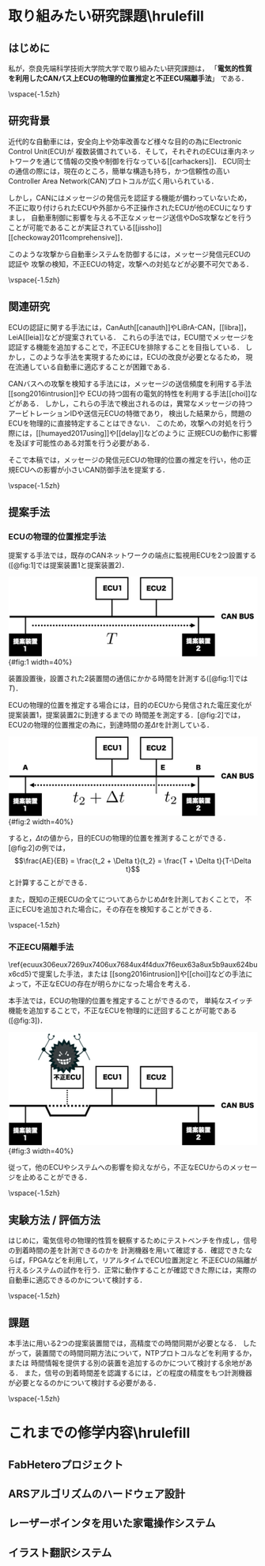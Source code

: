 # 取り組みたい研究課題\hrulefill

## はじめに

私が，奈良先端科学技術大学院大学で取り組みたい研究課題は，
「**電気的性質を利用したCANバス上ECUの物理的位置推定と不正ECU隔離手法**」
である．

\vspace{-1.5zh}

## 研究背景

近代的な自動車には，安全向上や効率改善など様々な目的の為にElectronic Control Unit(ECU)が
複数装備されている．そして，それぞれのECUは車内ネットワークを通じて情報の交換や制御を行なっている[[carhackers]]．
ECU同士の通信の際には，現在のところ，簡単な構造も持ち，かつ信頼性の高いController Area Network(CAN)プロトコルが広く用いられている．

しかし，CANにはメッセージの発信元を認証する機能が備わっていないため，
不正に取り付けられたECUや外部から不正操作されたECUが他のECUになりすまし，
自動車制御に影響を与える不正なメッセージ送信やDoS攻撃などを行うことが可能であることが実証されている[[jissho]][[checkoway2011comprehensive]]．

このような攻撃から自動車システムを防御するには，メッセージ発信元ECUの認証や
攻撃の検知，不正ECUの特定，攻撃への対処などが必要不可欠である．

\vspace{-1.5zh}

## 関連研究

ECUの認証に関する手法には，CanAuth[[canauth]]やLiBrA-CAN，[[libra]]，LeiA[[leia]]などが提案されている．
これらの手法では，ECU間でメッセージを認証する機能を追加することで，不正ECUを排除することを目指している．
しかし，このような手法を実現するためには，ECUの改良が必要となるため，
現在流通している自動車に適応することが困難である．

CANバスへの攻撃を検知する手法には，メッセージの送信頻度を利用する手法[[song2016intrusion]]や
ECUの持つ固有の電気的特性を利用する手法[[choi]]などがある．
しかし，これらの手法で検出されるのは，異常なメッセージの持つアービトレーションIDや送信元ECUの特徴であり，
検出した結果から，問題のECUを物理的に直接特定することはできない．
このため，攻撃への対処を行う際には，[[humayed2017using]]や[[delay]]などのように
正規ECUの動作に影響を及ぼす可能性のある対策を行う必要がある．

そこで本稿では，メッセージの発信元ECUの物理的位置の推定を行い，他の正規ECUへの影響が小さいCAN防御手法を提案する．

\vspace{-1.5zh}

## 提案手法

### ECUの物理的位置推定手法

提案する手法では，既存のCANネットワークの端点に監視用ECUを2つ設置する([@fig:1]では提案装置1と提案装置2)．

![監視用ECUの設置](img/1.png){#fig:1 width=40%}

装置設置後，設置された2装置間の通信にかかる時間を計測する([@fig:1]では$T$)．

ECUの物理的位置を推定する場合には，目的のECUから発信された電圧変化が提案装置1，提案装置2に到達するまでの
時間差を測定する．[@fig:2]では，ECU2の物理的位置推定の為に，到達時間の差$\Delta t$を計測している．

![信号が到達するまでの時間差の測定](img/2.png){#fig:2 width=40%}

すると，$\Delta t$の値から，目的ECUの物理的位置を推測することができる．
[@fig:2]の例では，$$\frac{AE}{EB} = \frac{t_2 + \Delta t}{t_2} = \frac{T + \Delta t}{T-\Delta t}$$
と計算することができる．

また，既知の正規ECUの全てについてあらかじめ$\Delta t$を計測しておくことで，
不正にECUを追加された場合に，その存在を検知することができる．

\vspace{-1.5zh}

### 不正ECU隔離手法

\ref{ecuux306eux7269ux7406ux7684ux4f4dux7f6eux63a8ux5b9aux624bux6cd5}で提案した手法，または
[[song2016intrusion]]や[[choi]]などの手法によって，不正なECUの存在が明らかになった場合を考える．

本手法では，ECUの物理的位置を推定することができるので，
単純なスイッチ機能を追加することで，不正なECUを物理的に迂回することが可能である([@fig:3])．

![不正なECUの迂回](img/3.png){#fig:3 width=40%}

従って，他のECUやシステムへの影響を抑えながら，不正なECUからのメッセージを止めることができる．

\vspace{-1.5zh}

## 実験方法 / 評価方法

はじめに，電気信号の物理的性質を観察するためにテストベンチを作成し，信号の到着時間の差を計測できるのかを
計測機器を用いて確認する．確認できたならば，FPGAなどを利用して，リアルタイムでECU位置測定と
不正ECUの隔離が行えるシステムの試作を行う．正常に動作することが確認できた際には，実際の自動車に適応できるのかについて検討する．

\vspace{-1.5zh}

## 課題

本手法に用いる2つの提案装置間では，高精度での時間同期が必要となる．
したがって，装置間での時間同期方法について，NTPプロトコルなどを利用するか，または
時間情報を提供する別の装置を追加するのかについて検討する余地がある．
また，信号の到着時間差を認識するには，どの程度の精度をもつ計測機器が必要となるのかについて検討する必要がある．

\vspace{-1.5zh}

# これまでの修学内容\hrulefill

## FabHeteroプロジェクト

## ARSアルゴリズムのハードウェア設計

## レーザーポインタを用いた家電操作システム

## イラスト翻訳システム

